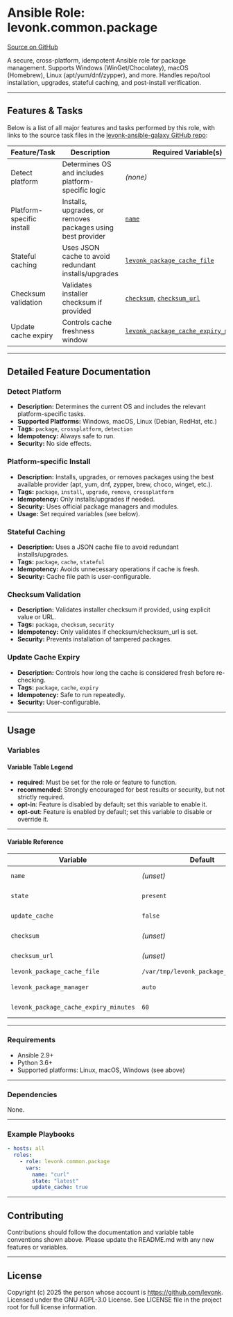 # Ansible Role: levonk.common.package

[Source on GitHub](https://github.com/levonk/levonk-ansible-galaxy/tree/main/levonk/common/roles/package)

A secure, cross-platform, idempotent Ansible role for package management. Supports Windows (WinGet/Chocolatey), macOS (Homebrew), Linux (apt/yum/dnf/zypper), and more. Handles repo/tool installation, upgrades, stateful caching, and post-install verification.

---

## Features & Tasks

Below is a list of all major features and tasks performed by this role, with links to the source task files in the [levonk-ansible-galaxy GitHub repo](https://github.com/levonk/levonk-ansible-galaxy/tree/main/levonk/common/roles/package/tasks):

| Feature/Task                  | Description                                                  | Required Variable(s)                | Source |
|-------------------------------|--------------------------------------------------------------|-------------------------------------|--------|
| Detect platform               | Determines OS and includes platform-specific logic           | *(none)*                            | [tasks/main.yml](tasks/main.yml) |
| Platform-specific install     | Installs, upgrades, or removes packages using best provider  | [`name`](#name)                     | [tasks/platform/*.yml](tasks/main.yml) |
| Stateful caching              | Uses JSON cache to avoid redundant installs/upgrades         | [`levonk_package_cache_file`](#levonk_package_cache_file) | [tasks/main.yml](tasks/main.yml) |
| Checksum validation           | Validates installer checksum if provided                     | [`checksum`](#checksum), [`checksum_url`](#checksum_url) | [tasks/main.yml](tasks/main.yml) |
| Update cache expiry           | Controls cache freshness window                              | [`levonk_package_cache_expiry_minutes`](#levonk_package_cache_expiry_minutes) | [tasks/main.yml](tasks/main.yml) |

---

## Detailed Feature Documentation

### Detect Platform
- **Description:** Determines the current OS and includes the relevant platform-specific tasks.
- **Supported Platforms:** Windows, macOS, Linux (Debian, RedHat, etc.)
- **Tags:** `package`, `crossplatform`, `detection`
- **Idempotency:** Always safe to run.
- **Security:** No side effects.

### Platform-specific Install
- **Description:** Installs, upgrades, or removes packages using the best available provider (apt, yum, dnf, zypper, brew, choco, winget, etc.).
- **Tags:** `package`, `install`, `upgrade`, `remove`, `crossplatform`
- **Idempotency:** Only installs/upgrades if needed.
- **Security:** Uses official package managers and modules.
- **Usage:** Set required variables (see below).

### Stateful Caching
- **Description:** Uses a JSON cache file to avoid redundant installs/upgrades.
- **Tags:** `package`, `cache`, `stateful`
- **Idempotency:** Avoids unnecessary operations if cache is fresh.
- **Security:** Cache file path is user-configurable.

### Checksum Validation
- **Description:** Validates installer checksum if provided, using explicit value or URL.
- **Tags:** `package`, `checksum`, `security`
- **Idempotency:** Only validates if checksum/checksum_url is set.
- **Security:** Prevents installation of tampered packages.

### Update Cache Expiry
- **Description:** Controls how long the cache is considered fresh before re-checking.
- **Tags:** `package`, `cache`, `expiry`
- **Idempotency:** Safe to run repeatedly.
- **Security:** User-configurable.

---

## Usage

### Variables

#### Variable Table Legend

- **required**: Must be set for the role or feature to function.
- **recommended**: Strongly encouraged for best results or security, but not strictly required.
- **opt-in**: Feature is disabled by default; set this variable to enable it.
- **opt-out**: Feature is enabled by default; set this variable to disable or override it.

---

#### Variable Reference

| Variable | Default | Sample Value | Type | Activation | Purpose | Used In |
|----------|---------|--------------|------|------------|---------|---------|
| <a name="name"></a>`name` | *(unset)* | `curl` | string/list | required | Package name(s) to install/upgrade/remove | [defaults/main.yml](defaults/main.yml) |
| <a name="state"></a>`state` | `present` | `latest` | string | opt-out | Desired package state (present/latest/absent) | [defaults/main.yml](defaults/main.yml) |
| <a name="update_cache"></a>`update_cache` | `false` | `true` | bool | opt-in | Force update/upgrade of package lists | [defaults/main.yml](defaults/main.yml) |
| <a name="checksum"></a>`checksum` | *(unset)* | SHA256 hash | string | opt-in | Validate installer checksum | [defaults/main.yml](defaults/main.yml) |
| <a name="checksum_url"></a>`checksum_url` | *(unset)* | URL | string | opt-in | URL to retrieve checksum | [defaults/main.yml](defaults/main.yml) |
| <a name="levonk_package_cache_file"></a>`levonk_package_cache_file` | `/var/tmp/levonk_package_cache.json` | `/tmp/mycache.json` | string | opt-out | Path for stateful cache | [defaults/main.yml](defaults/main.yml) |
| <a name="levonk_package_manager"></a>`levonk_package_manager` | `auto` | `brew` | string | opt-out | Override detected package manager | [defaults/main.yml](defaults/main.yml) |
| <a name="levonk_package_cache_expiry_minutes"></a>`levonk_package_cache_expiry_minutes` | `60` | `30` | int | opt-out | Minutes before cache is considered stale | [defaults/main.yml](defaults/main.yml) |

---

### Requirements

- Ansible 2.9+
- Python 3.6+
- Supported platforms: Linux, macOS, Windows (see above)

---

### Dependencies

None.

---

### Example Playbooks

```yaml
- hosts: all
  roles:
    - role: levonk.common.package
      vars:
        name: "curl"
        state: "latest"
        update_cache: true
```

---

## Contributing

Contributions should follow the documentation and variable table conventions shown above. Please update the README.md with any new features or variables.

---

## License

Copyright (c) 2025 the person whose account is https://github.com/levonk. Licensed under the GNU AGPL-3.0 License. See LICENSE file in the project root for full license information.
